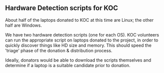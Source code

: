 Hardware Detection scripts for KOC
------------------------------------

About half of the laptops donated to KOC at this time are Linux;  the other half are Windows.

We have two hardware detection scripts (one for each OS). 
KOC volunteers can run the appropriate script on laptops donated to the project, in order to quickly discover things like HD size and memory.
This should speed the 'triage' phase of the donation & distribution process.

Ideally, donators would be able to download the scripts themselves and determine if a laptop is a suitable candidate prior to donation.

